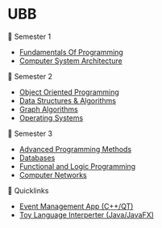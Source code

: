 # UBB #
:open_file_folder: Semester 1
- [Fundamentals Of Programming]( "")
- [Computer System Architecture]( "")

:open_file_folder: Semester 2
- [Object Oriented Programming]( "")
- [Data Structures & Algorithms]( "")
- [Graph Algorithms]( "")
- [Operating Systems]( "")

:open_file_folder: Semester 3
- [Advanced Programming Methods]( "")
- [Databases]( "")
- [Functional and Logic Programming]( "")
- [Computer Networks]( "")

:link: Quicklinks
- [Event Management App (C++/QT)]( "")
- [Toy Language Interperter (Java/JavaFX)]( "")
